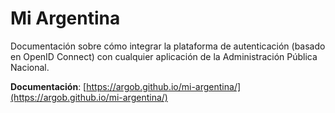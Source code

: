 # Mi Argentina

Documentación sobre cómo integrar la plataforma de autenticación (basado en OpenID Connect) con cualquier aplicación de la Administración Pública Nacional.

**Documentación**: [https://argob.github.io/mi-argentina/](https://argob.github.io/mi-argentina/)